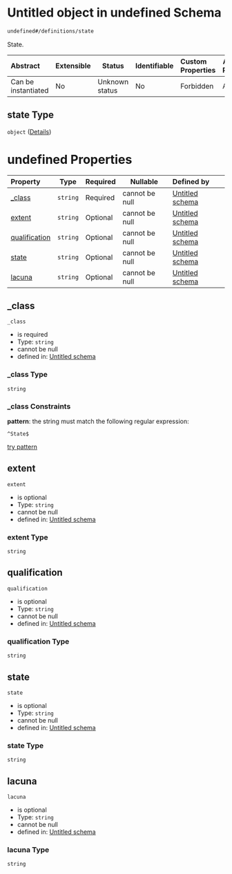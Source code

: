 # Untitled object in undefined Schema

```txt
undefined#/definitions/state
```

State.


| Abstract            | Extensible | Status         | Identifiable | Custom Properties | Additional Properties | Access Restrictions | Defined In                                                              |
| :------------------ | ---------- | -------------- | ------------ | :---------------- | --------------------- | ------------------- | ----------------------------------------------------------------------- |
| Can be instantiated | No         | Unknown status | No           | Forbidden         | Allowed               | none                | [JTFSchema.schema.json\*](JTFSchema.schema.json "open original schema") |

## state Type

`object` ([Details](jtfschema-definitions-state.md))

# undefined Properties

| Property                        | Type     | Required | Nullable       | Defined by                                                                                                                         |
| :------------------------------ | -------- | -------- | -------------- | :--------------------------------------------------------------------------------------------------------------------------------- |
| [\_class](#_class)              | `string` | Required | cannot be null | [Untitled schema](jtfschema-definitions-state-properties-_class.md "undefined#/definitions/state/properties/\_class")              |
| [extent](#extent)               | `string` | Optional | cannot be null | [Untitled schema](jtfschema-definitions-state-properties-extent.md "undefined#/definitions/state/properties/extent")               |
| [qualification](#qualification) | `string` | Optional | cannot be null | [Untitled schema](jtfschema-definitions-state-properties-qualification.md "undefined#/definitions/state/properties/qualification") |
| [state](#state)                 | `string` | Optional | cannot be null | [Untitled schema](jtfschema-definitions-state-properties-state.md "undefined#/definitions/state/properties/state")                 |
| [lacuna](#lacuna)               | `string` | Optional | cannot be null | [Untitled schema](jtfschema-definitions-state-properties-lacuna.md "undefined#/definitions/state/properties/lacuna")               |

## \_class




`_class`

-   is required
-   Type: `string`
-   cannot be null
-   defined in: [Untitled schema](jtfschema-definitions-state-properties-_class.md "undefined#/definitions/state/properties/\_class")

### \_class Type

`string`

### \_class Constraints

**pattern**: the string must match the following regular expression: 

```regexp
^State$
```

[try pattern](https://regexr.com/?expression=%5EState%24 "try regular expression with regexr.com")

## extent




`extent`

-   is optional
-   Type: `string`
-   cannot be null
-   defined in: [Untitled schema](jtfschema-definitions-state-properties-extent.md "undefined#/definitions/state/properties/extent")

### extent Type

`string`

## qualification




`qualification`

-   is optional
-   Type: `string`
-   cannot be null
-   defined in: [Untitled schema](jtfschema-definitions-state-properties-qualification.md "undefined#/definitions/state/properties/qualification")

### qualification Type

`string`

## state




`state`

-   is optional
-   Type: `string`
-   cannot be null
-   defined in: [Untitled schema](jtfschema-definitions-state-properties-state.md "undefined#/definitions/state/properties/state")

### state Type

`string`

## lacuna




`lacuna`

-   is optional
-   Type: `string`
-   cannot be null
-   defined in: [Untitled schema](jtfschema-definitions-state-properties-lacuna.md "undefined#/definitions/state/properties/lacuna")

### lacuna Type

`string`
